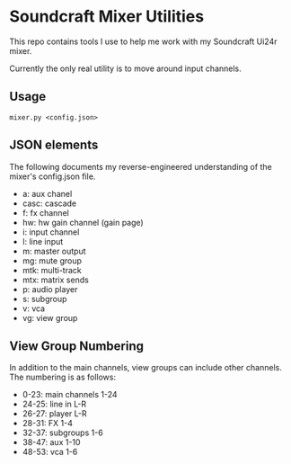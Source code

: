 # Soundcraft Mixer Utilities

This repo contains tools I use to help me work with my Soundcraft Ui24r mixer.

Currently the only real utility is to move around input channels.

## Usage

`mixer.py <config.json>`

## JSON elements

The following documents my reverse-engineered understanding of the mixer's config.json file.

- a: aux chanel
- casc: cascade
- f: fx channel
- hw: hw gain channel (gain page)
- i: input channel
- l: line input
- m: master output
- mg: mute group
- mtk: multi-track
- mtx: matrix sends
- p: audio player
- s: subgroup
- v: vca
- vg: view group

## View Group Numbering

In addition to the main channels, view groups can include other channels. The numbering is as follows:

- 0-23: main channels 1-24
- 24-25: line in L-R
- 26-27: player L-R
- 28-31: FX 1-4
- 32-37: subgroups 1-6
- 38-47: aux 1-10
- 48-53: vca 1-6
